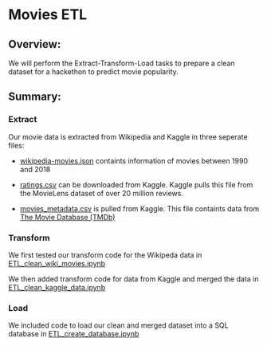 # Movies ETL 

## Overview:
We will perform the Extract-Transform-Load tasks to prepare a clean dataset for a hackethon to predict movie popularity.

## Summary:

### Extract
Our movie data is extracted from Wikipedia and Kaggle in three seperate files: <br>

* [wikipedia-movies.json](Resources/wikipedia-movies.json) containts information of movies between 1990 and 2018

* [ratings.csv](https://www.kaggle.com/rounakbanik/the-movies-dataset/download) can be downloaded from Kaggle.  Kaggle pulls this file from the MovieLens dataset of over 20 million reviews.

* [movies_metadata.csv](Resources/movies_metadata.csv) is pulled from Kaggle.  This file containts data from [The Movie Database (TMDb)](https://www.themoviedb.org/)

### Transform
We first tested our transform code for the Wikipeda data in [ETL_clean_wiki_movies.ipynb](ETL_clean_wiki_movies.ipynb)


We then added transform code for data from Kaggle and merged the data in [ETL_clean_kaggle_data.ipynb](ETL_clean_kaggle_data.ipynb)

### Load
We included code to load our clean and merged dataset into a SQL database in 
[ETL_create_database.ipynb](ETL_create_database.ipynb)

